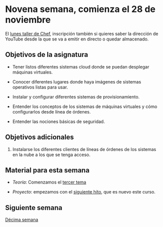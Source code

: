# Novena semana, comienza el 28 de noviembre

El
[lunes taller de Chef](https://www.meetup.com/es-ES/Granada-Geek/events/256628845/),
inscripción también si quieres saber la dirección de YouTube desde la
que se va a emitir en directo o quedar almacenado.

## Objetivos de la asignatura

* Tener listos diferentes sistemas cloud donde se puedan desplegar máquinas
  virtuales.

* Conocer diferentes lugares donde haya imágenes de sistemas
  operativos listas para usar.

* Instalar y configurar diferentes sistemas de provisionamiento.

* Entender los conceptos de los sistemas de máquinas virtuales y cómo
  configurarlos desde línea de órdenes.
* Entender las nociones básicas de seguridad.

## Objetivos adicionales

1. Instalarse los diferentes clientes de líneas de órdenes de los
   sistemas en la nube a los que se tenga acceso.



## Material para esta semana

* *Teoría*: Comenzamos
  el
  [tercer tema](http://jj.github.io/CC/documentos/temas/Automatizando_cloud)

* *Proyecto*: empezamos con el
  [siguiente hito](http://jj.github.io/CC/documentos/proyecto/4.IaaS),
  que es nuevo este curso.

## Siguiente semana

[Décima semana](10-semana)
